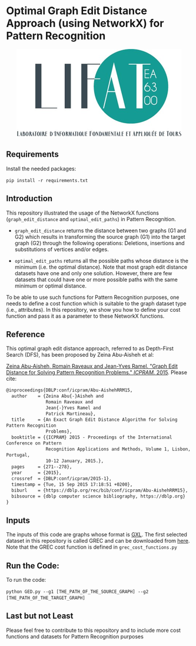 # Optimal Graph Edit Distance Approach (using NetworkX) for Pattern Recognition

<p align="center"> 
<img src="https://github.com/zeinaabuaisheh/Anytime_Graph_Edit_Distance/blob/master/logo-lifat.jpg">
</p>

## Requirements

Install the needed packages:

```pip install -r requirements.txt```



## Introduction

This repository illustrated the usage of the NetworkX functions (```graph_edit_distance``` and ```optimal_edit_paths```) in Pattern Recognition. 

- ```graph_edit_distance``` returns the distance between two graphs (G1 and G2) which results in transforming the source graph (G1) into the target graph (G2) through the following operations: Deletions, insertions and substitutions of vertices and/or edges.

- ```optimal_edit_paths``` returns all the possible paths whose distance is the minimum (i.e. the optimal distance). Note that most graph edit distance datasets have one and only one solution. However, there are few datasets that could have one or more possible paths with the same minimum or optimal distance.

To be able to use such functions for Pattern Recognition purposes, one needs to define a cost function which is suitable to the graph dataset type (i.e., attributes). In this repository, we show you how to define your cost function and pass it as a parameter to these NetworkX functions.


## Reference
This optimal graph edit distance approach, referred to as Depth-First Search (DFS), has been proposed by Zeina Abu-Aisheh et al:

[Zeina Abu-Aisheh, Romain Raveaux and Jean-Yves Ramel. "Graph Edit Distance for Solving Pattern Recognition Problems." *ICPRAM.* 2015](http://www.rfai.li.univ-tours.fr/PagesPerso/zabuaisheh/documents/icpram.pdf). Please cite:
 
 
```
@inproceedings{DBLP:conf/icpram/Abu-AishehRRM15,
  author    = {Zeina Abu{-}Aisheh and
               Romain Raveaux and
               Jean{-}Yves Ramel and
               Patrick Martineau},
  title     = {An Exact Graph Edit Distance Algorithm for Solving Pattern Recognition
               Problems},
  booktitle = {{ICPRAM} 2015 - Proceedings of the International Conference on Pattern
               Recognition Applications and Methods, Volume 1, Lisbon, Portugal,
               10-12 January, 2015.},
  pages     = {271--278},
  year      = {2015},
  crossref  = {DBLP:conf/icpram/2015-1},
  timestamp = {Tue, 15 Sep 2015 17:18:51 +0200},
  biburl    = {https://dblp.org/rec/bib/conf/icpram/Abu-AishehRRM15},
  bibsource = {dblp computer science bibliography, https://dblp.org}
}
```

## Inputs

The inputs of this code are graphs whose format is [GXL](http://www.gupro.de/GXL/Introduction/background.html). The first selected dataset in this repository is called GREC and can be downloaded from [here](https://iapr-tc15.greyc.fr/IAM/download-the-iam-graph-database.html). Note that the GREC cost function is defined in ```grec_cost_functions.py```


## Run the Code:

To run the code:

 ``` python GED.py --g1 [THE_PATH_OF_THE_SOURCE_GRAPH] --g2 [THE_PATH_OF_THE_TARGET_GRAPH] ```


## Last but not Least

Please feel free to contribute to this repository and to include more cost functions and datasets for Pattern Recognition purposes



